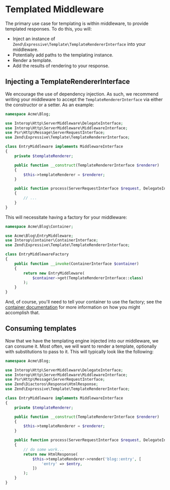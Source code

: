# Templated Middleware

The primary use case for templating is within middleware, to provide templated
responses. To do this, you will:

- Inject an instance of `Zend\Expressive\Template\TemplateRendererInterface` into your
  middleware.
- Potentially add paths to the templating instance.
- Render a template.
- Add the results of rendering to your response.

## Injecting a TemplateRendererInterface

We encourage the use of dependency injection. As such, we recommend writing your
middleware to accept the `TemplateRendererInterface` via either the constructor or a
setter. As an example:

```php
namespace Acme\Blog;

use Interop\Http\ServerMiddleware\DelegateInterface;
use Interop\Http\ServerMiddleware\MiddlewareInterface;
use Psr\Http\Message\ServerRequestInterface;
use Zend\Expressive\Template\TemplateRendererInterface;

class EntryMiddleware implements MiddlewareInterface
{
    private $templateRenderer;

    public function __construct(TemplateRendererInterface $renderer)
    {
        $this->templateRenderer = $renderer;
    }

    public function process(ServerRequestInterface $request, DelegateInterface $delegate)
    {
        // ...
    }
}
```

This will necessitate having a factory for your middleware:

```php
namespace Acme\Blog\Container;

use Acme\Blog\EntryMiddleware;
use Interop\Container\ContainerInterface;
use Zend\Expressive\Template\TemplateRendererInterface;

class EntryMiddlewareFactory
{
    public function __invoke(ContainerInterface $container)
    {
        return new EntryMiddleware(
            $container->get(TemplateRendererInterface::class)
        );
    }
}
```

And, of course, you'll need to tell your container to use the factory; see the
[container documentation](../container/intro.md) for more information on how you
might accomplish that.

## Consuming templates

Now that we have the templating engine injected into our middleware, we can
consume it. Most often, we will want to render a template, optionally with
substitutions to pass to it. This will typically look like the following:

```php
namespace Acme\Blog;

use Interop\Http\ServerMiddleware\DelegateInterface;
use Interop\Http\ServerMiddleware\MiddlewareInterface;
use Psr\Http\Message\ServerRequestInterface;
use Zend\Diactoros\Response\HtmlResponse;
use Zend\Expressive\Template\TemplateRendererInterface;

class EntryMiddleware implements MiddlewareInterface
{
    private $templateRenderer;

    public function __construct(TemplateRendererInterface $renderer)
    {
        $this->templateRenderer = $renderer;
    }

    public function process(ServerRequestInterface $request, DelegateInterface $delegate)
    {
        // do some work...
        return new HtmlResponse(
            $this->templateRenderer->render('blog::entry', [
                'entry' => $entry,
            ])
        );
    }
}
```
